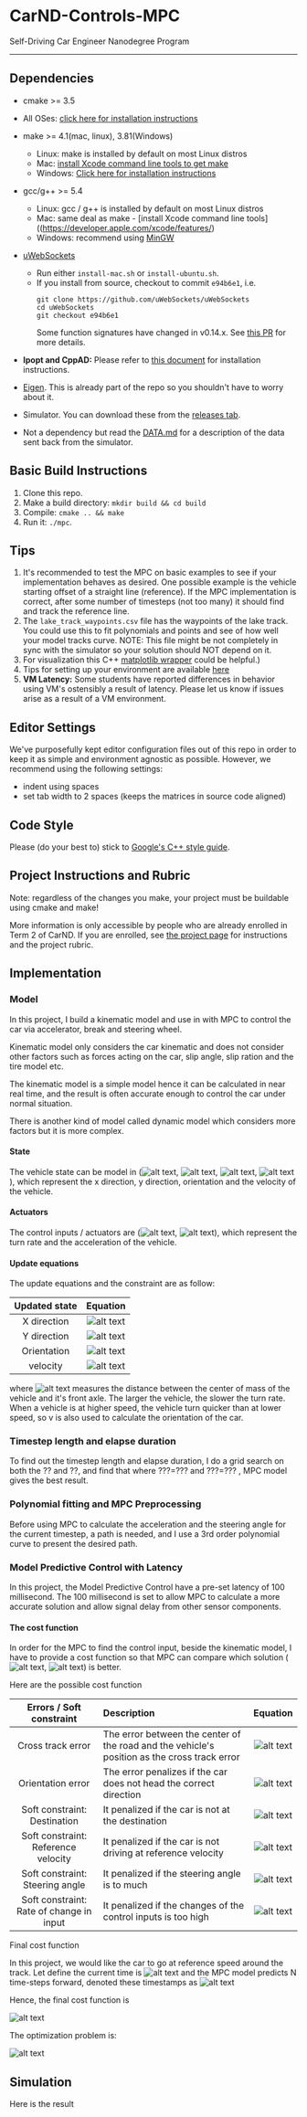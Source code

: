 [//]: # (Image References)

[image1]: ./output/MPC.PNG "MPC equation"
[image2]: ./output/x_update.PNG "update x"
[image3]: ./output/y_update.PNG "update y"
[image4]: ./output/yaw_update.PNG "update yaw"
[image5]: ./output/v_update.PNG "update v"
[image6]: ./output/x.PNG "x"
[image7]: ./output/y.PNG "y"
[image8]: ./output/yaw.PNG "yaw"
[image9]: ./output/v.PNG "v"
[image10]: ./output/Lf.PNG "Lf"
[image11]: ./output/sigma.PNG "sigma"
[image12]: ./output/a.PNG "a"
[image13]: ./output/cte.PNG "cte"
[image14]: ./output/orientation_error.PNG "orientation error"
[image15]: ./output/cost_steering.PNG "cost steering"
[image16]: ./output/cost_high_change.PNG "cost high change"
[image17]: ./output/cost_distance.PNG "cost distance change"
[image18]: ./output/cost_reference_v.PNG "cost reference velocity"
[image19]: ./output/t_0.PNG "timestep 0"
[image20]: ./output/timestep_1_n.PNG "timestep 1 to n"
[image21]: ./output/final_cost_func.PNG "final cost function"
[image22]: ./output/optimization_prob.PNG "optimization"

# CarND-Controls-MPC
Self-Driving Car Engineer Nanodegree Program

---

## Dependencies

* cmake >= 3.5
 * All OSes: [click here for installation instructions](https://cmake.org/install/)
* make >= 4.1(mac, linux), 3.81(Windows)
  * Linux: make is installed by default on most Linux distros
  * Mac: [install Xcode command line tools to get make](https://developer.apple.com/xcode/features/)
  * Windows: [Click here for installation instructions](http://gnuwin32.sourceforge.net/packages/make.htm)
* gcc/g++ >= 5.4
  * Linux: gcc / g++ is installed by default on most Linux distros
  * Mac: same deal as make - [install Xcode command line tools]((https://developer.apple.com/xcode/features/)
  * Windows: recommend using [MinGW](http://www.mingw.org/)
* [uWebSockets](https://github.com/uWebSockets/uWebSockets)
  * Run either `install-mac.sh` or `install-ubuntu.sh`.
  * If you install from source, checkout to commit `e94b6e1`, i.e.
    ```
    git clone https://github.com/uWebSockets/uWebSockets
    cd uWebSockets
    git checkout e94b6e1
    ```
    Some function signatures have changed in v0.14.x. See [this PR](https://github.com/udacity/CarND-MPC-Project/pull/3) for more details.

* **Ipopt and CppAD:** Please refer to [this document](https://github.com/udacity/CarND-MPC-Project/blob/master/install_Ipopt_CppAD.md) for installation instructions.
* [Eigen](http://eigen.tuxfamily.org/index.php?title=Main_Page). This is already part of the repo so you shouldn't have to worry about it.
* Simulator. You can download these from the [releases tab](https://github.com/udacity/self-driving-car-sim/releases).
* Not a dependency but read the [DATA.md](./DATA.md) for a description of the data sent back from the simulator.


## Basic Build Instructions

1. Clone this repo.
2. Make a build directory: `mkdir build && cd build`
3. Compile: `cmake .. && make`
4. Run it: `./mpc`.

## Tips

1. It's recommended to test the MPC on basic examples to see if your implementation behaves as desired. One possible example
is the vehicle starting offset of a straight line (reference). If the MPC implementation is correct, after some number of timesteps
(not too many) it should find and track the reference line.
2. The `lake_track_waypoints.csv` file has the waypoints of the lake track. You could use this to fit polynomials and points and see of how well your model tracks curve. NOTE: This file might be not completely in sync with the simulator so your solution should NOT depend on it.
3. For visualization this C++ [matplotlib wrapper](https://github.com/lava/matplotlib-cpp) could be helpful.)
4.  Tips for setting up your environment are available [here](https://classroom.udacity.com/nanodegrees/nd013/parts/40f38239-66b6-46ec-ae68-03afd8a601c8/modules/0949fca6-b379-42af-a919-ee50aa304e6a/lessons/f758c44c-5e40-4e01-93b5-1a82aa4e044f/concepts/23d376c7-0195-4276-bdf0-e02f1f3c665d)
5. **VM Latency:** Some students have reported differences in behavior using VM's ostensibly a result of latency.  Please let us know if issues arise as a result of a VM environment.

## Editor Settings

We've purposefully kept editor configuration files out of this repo in order to
keep it as simple and environment agnostic as possible. However, we recommend
using the following settings:

* indent using spaces
* set tab width to 2 spaces (keeps the matrices in source code aligned)

## Code Style

Please (do your best to) stick to [Google's C++ style guide](https://google.github.io/styleguide/cppguide.html).

## Project Instructions and Rubric

Note: regardless of the changes you make, your project must be buildable using
cmake and make!

More information is only accessible by people who are already enrolled in Term 2
of CarND. If you are enrolled, see [the project page](https://classroom.udacity.com/nanodegrees/nd013/parts/40f38239-66b6-46ec-ae68-03afd8a601c8/modules/f1820894-8322-4bb3-81aa-b26b3c6dcbaf/lessons/b1ff3be0-c904-438e-aad3-2b5379f0e0c3/concepts/1a2255a0-e23c-44cf-8d41-39b8a3c8264a)
for instructions and the project rubric.

## Implementation

### Model
In this project, I build a kinematic model and use in with MPC to control the car via accelerator, break and steering wheel.

Kinematic model only considers the car kinematic and does not consider other factors such as forces acting on the car,
slip angle, slip ration and the tire model etc. 

The kinematic model is a simple model hence it can be calculated in near real time, and the result is often accurate enough
to control the car under normal situation.

There is another kind of model called dynamic model which considers more factors but it is more complex.

#### State
The vehicle state can be model in (![alt text][image6], ![alt text][image7], ![alt text][image8], ![alt text][image9]),
which represent the x direction, y direction, orientation and the velocity of the vehicle.

#### Actuators
The control inputs / actuators are (![alt text][image11], ![alt text][image12]),
which represent the turn rate and the acceleration of the vehicle. 

#### Update equations
The update equations and the constraint are as follow:

| Updated state          | Equation  |
|:-----:| :-----:|
| X direction | ![alt text][image2] |
| Y direction | ![alt text][image3] |
| Orientation | ![alt text][image4] |
| velocity | ![alt text][image5] |

where ![alt text][image10] measures the distance between the center of mass of the vehicle and it's front axle. The larger the vehicle, the slower
the turn rate. When a vehicle is at higher speed, the vehicle turn quicker than at lower speed, so v is also used to calculate the orientation of the car.


### Timestep length and elapse duration

To find out the timestep length and elapse duration, I do a grid search on both the ?? and ??, and find that where ???=???
and ???=??? , MPC model gives the best result.

### Polynomial fitting and MPC Preprocessing
Before using MPC to calculate the acceleration and the steering angle for the current timestep, a path is needed, and I use a
3rd order polynomial curve to present the desired path.

### Model Predictive Control with Latency
In this project, the Model Predictive Control have a pre-set latency of 100 millisecond. The 100 millisecond is set to allow
MPC to calculate a more accurate solution and allow signal delay from other sensor components.


#### The cost function
In order for the MPC to find the control input, beside the kinematic model, I have to provide a cost function so that MPC 
can compare which solution (![alt text][image11], ![alt text][image12]) is better.

Here are the possible cost function

| Errors / Soft constraint         | Description  | Equation |
|:-----:| :-----| :-----:|
| Cross track error | The error between the center of the road and the vehicle's position as the cross track error | ![alt text][image13] |
| Orientation error | The error penalizes if the car does not head the correct direction | ![alt text][image14] |
| Soft constraint: Destination | It penalized if the car is not at the destination | ![alt text][image17] |
| Soft constraint: Reference velocity | It penalized if the car is not driving at reference velocity | ![alt text][image18] |
| Soft constraint: Steering angle | It penalized if the steering angle is to much | ![alt text][image15] |
| Soft constraint: Rate of change in input | It penalized if the changes of the control inputs is too high | ![alt text][image16] |

Final cost function

In this project, we would like the car to go at reference speed around the track. 
Let define the current time is ![alt text][image19] and the MPC model predicts N time-steps forward, denoted these timestamps as
![alt text][image20]

Hence, the final cost function is 

![alt text][image21]

The optimization problem is:

![alt text][image22]


## Simulation

Here is the result
